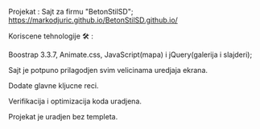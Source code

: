 Projekat : Sajt za firmu "BetonStilSD";                     https://markodjuric.github.io/BetonStilSD.github.io/

Koriscene tehnologije 🛠  :

 Boostrap 3.3.7, Animate.css, JavaScript(mapa) i jQuery(galerija i slajderi); 

Sajt je potpuno prilagodjen svim velicinama uredjaja ekrana.

Dodate glavne kljucne reci.

Verifikacija i optimizacija koda uradjena.

Projekat je uradjen bez templeta.


